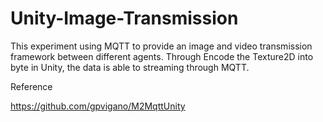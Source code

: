# Unity-Image-Transmission
 
This experiment using MQTT to provide an image and video transmission framework between different agents. Through Encode the Texture2D into byte in Unity, the data is able to streaming through MQTT. 

Reference

https://github.com/gpvigano/M2MqttUnity


